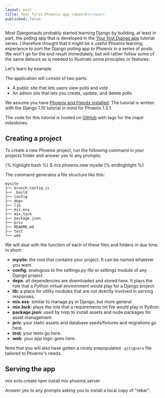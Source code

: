 ```yaml
---
layout: post
title: Your first Phoenix app <span>#1</span>
published: false
---
```


Most Djangonauts probably started learning Django by building, at least in part,
the polling app that is developed in the [Your first Django app](https://docs.djangoproject.com/en/1.10/intro/tutorial01/)
tutorial series. I therefore thought that it might be a useful Phoenix learning
experience to port the Django polling app to Phoenix in a series of posts. We won't go for the end
result immediately, but will rather follow some of the same detours as is
needed to illustrate some principles or features.

Let's learn by example.

The application will consist of two parts:

* A public site that lets users view polls and vote
* An admin site that lets you create, update, and delete polls

We assume you have [Phoenix and friends installed](https://palm86.github.io/2016/09/09/installing_phoenix/). The tutorial is written with the Django 1.10 tutorial in mind for Phoenix 1.2.1.

The code for this tutorial is hosted on [GitHub](https://github.com/palm86/Your-first-Phoenix-app-tutorial) with tags for the major milestones.

## Creating a project

To create a new Phoenix project, run the following command in your projects folder and answer yes to any prompts:

{% highlight bash %}
$ mix phoenix.new mysite
{% endhighlight %}

The command generates a file structure like this:

```
mysite
├── brunch-config.js
├── _build
├── config
├── deps
├── lib
├── mix.exs
├── mix.lock
├── package.json
├── priv
├── README.md
├── test
└── web
```
We will deal with the function of each of these files and folders in due time. In short:

*   **mysite**: the root that contains your project. It can be named whatever you want.
*   **config**: analogous to the settings.py file or settings module of any Django project.
*   **deps**: all dependencies are downloaded and stored here. It plays the role that a Python virtual environment would play for a Django project.
*   **lib**: a place for utility modules that are not directly involved in serving responses.
*   **mix.exs**: similar to manage.py in Django, but more general.
*   **mix.lock**: plays the role that a requirements.txt file would play in Python.
*   **package.json**: used by nmp to install assets and node packages for asset management.
*   **priv**: your static assets and database seeds/fixtures and migrations go here.
*   **test**: your tests go here.
*   **web**: your app logic goes here.

Note that you will also have gotten a nicely prepopulated `.gitignore` file tailored to Phoenix's needs.

## Serving the app

mix ecto.create
npm install
mix phoenix.server

Answer yes to any prompts asking you to install a local copy of "rebar".
